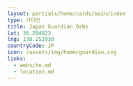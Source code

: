 ```yaml
---
layout: partials/home/cards/main/index
type: 가디언
title: Japan Guardian Orbs
lat: 36.204823
lng: 138.252930
countryCode: JP
icon: /assets/img/home/guardian.svg
links:
  - website.md
  - location.md
---
```

